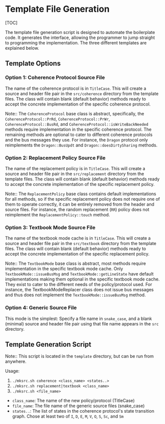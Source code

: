 # Template File Generation

[TOC]

The template file generation script is designed to automate the boilerplate code. It generates the interface, allowing the programmer to jump straight to programming the implementation. The three different templates are explained below.

## Template Options

### Option 1: Coherence Protocol Source File

The name of the coherence protocol is in `TitleCase`. This will create a source and header file pair in the `src/coherence` directory from the template files. The class will contain blank (default behavior) methods ready to accept the concrete implementation of the specific coherence protocol.

Note:: The `CoherenceProtocol` base class is abstract, specifically, the `CoherenceProtocol::PrRd`, `CoherenceProtocol::PrWr`, `CoherenceProtocol::BusRd`, and `CoherenceProtocol::isWriteBackNeeded` methods require implementation in the specific coherence protocol. The remaining methods are optional to cater to different coherence protocols and the bus messages they use. For instance, the `Dragon` protocol only reimplements the `Dragon::BusUpdt` and `Dragon::doesDirtySharing` methods.

### Option 2: Replacement Policy Source File

The name of the replacement policy is in `TitleCase`. This will create a source and header file pair in the `src/replacement` directory from the template files. The class will contain blank (default behavior) methods ready to accept the concrete implementation of the specific replacement policy.

Note:: The `ReplacementPolicy` base class contains default implementations for all methods, so if the specific replacement policy does not require one of them to operate correctly, it can be entirely removed from the header and source files. For instance, the random replacement (`RR`) policy does not reimplement the `ReplacementPolicy::touch` method.

### Option 3: Textbook Mode Source File

The name of the textbook mode cache is in `TitleCase`. This will create a source and header file pair in the `src/textbook` directory from the template files. The class will contain blank (default behavior) methods ready to accept the concrete implementation of the specific replacement policy.

Note:: The `TextbookMode` base class is abstract, most methods require implementation in the specific textbook mode cache. Only `TextbookMode::issueBusMsg` and `TextbookMode::getLineState` have default implementations making them optional in the specific textbook mode cache. They exist to cater to the different needs of the policy/protocol used. For instance, the TextbookModeReplacer class does not issue bus messages and thus does not implement the `TextbookMode::issueBusMsg` method.

### Option 4: Generic Source File

This mode is the simplest: Specify a file name in `snake_case`, and a blank (minimal) source and header file pair using that file name appears in the `src` directory.

## Template Generation Script

Note:: This script is located in the `template` directory, but can be run from anywhere.

Usage:
1. `./mksrc.sh coherence <class_name> <states..>`
2. `./mksrc.sh replacement|textbook <class_name>`
3. `./mksrc.sh <file_name>`

- `class_name`: The name of the new policy/protocol (TitleCase)
- `file_name`: The file name of the generic source files (snake_case)
- `states..`: The list of states in the coherence protocol's state transition graph. Chose at least two of `I`, `D`, `E`, `M`, `V`, `O`, `S`, `Sc`, and `Sm`
